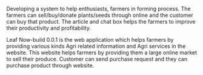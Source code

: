 Developing a system to help enthusiasts, farmers in forming process. The farmers can sell/buy/donate plants/seeds through online and the customer can buy that product. The article and chat box helps the farmers to improve their productivity and profitability.

Leaf Now-build 0.0.1 is the web application which helps farmers by providing various kinds Agri related information and Agri services in the website. This website helps farmers by providing them a large online market to sell their produce. Customer can send purchase request and they can purchase product through website.
